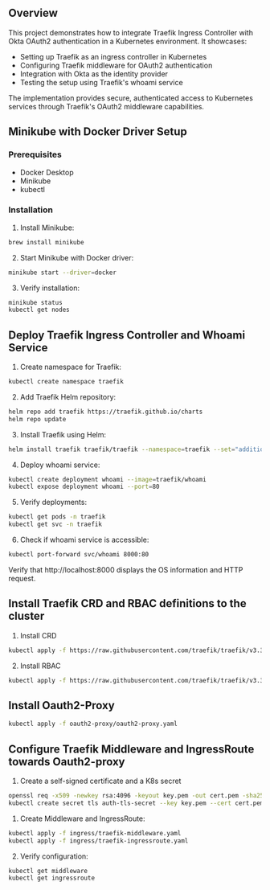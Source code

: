 ## Overview
This project demonstrates how to integrate Traefik Ingress Controller with Okta OAuth2 authentication in a Kubernetes environment. It showcases:

- Setting up Traefik as an ingress controller in Kubernetes
- Configuring Traefik middleware for OAuth2 authentication
- Integration with Okta as the identity provider
- Testing the setup using Traefik's whoami service

The implementation provides secure, authenticated access to Kubernetes services through Traefik's OAuth2 middleware capabilities.

## Minikube with Docker Driver Setup

### Prerequisites

- Docker Desktop
- Minikube
- kubectl

### Installation

1. Install Minikube:
```bash
brew install minikube
```

2. Start Minikube with Docker driver:
```bash
minikube start --driver=docker
```

3. Verify installation:
```bash
minikube status
kubectl get nodes
```

## Deploy Traefik Ingress Controller and Whoami Service

1. Create namespace for Traefik:
```bash
kubectl create namespace traefik
```

2. Add Traefik Helm repository:
```bash
helm repo add traefik https://traefik.github.io/charts
helm repo update
```

3. Install Traefik using Helm:
```bash
helm install traefik traefik/traefik --namespace=traefik --set="additionalArguments={--log.level=DEBUG}"
```

4. Deploy whoami service:
```bash
kubectl create deployment whoami --image=traefik/whoami
kubectl expose deployment whoami --port=80
```

5. Verify deployments:
```bash
kubectl get pods -n traefik
kubectl get svc -n traefik
```

6. Check if whoami service is accessible:
```bash
kubectl port-forward svc/whoami 8000:80
```
Verify that http://localhost:8000 displays the OS information and HTTP request.

## Install Traefik CRD and RBAC definitions to the cluster

1. Install CRD
```bash
kubectl apply -f https://raw.githubusercontent.com/traefik/traefik/v3.3/docs/content/reference/dynamic-configuration/kubernetes-crd-definition-v1.yml
```

2. Install RBAC
```bash
kubectl apply -f https://raw.githubusercontent.com/traefik/traefik/v3.3/docs/content/reference/dynamic-configuration/kubernetes-crd-rbac.yml
```

## Install Oauth2-Proxy

```bash
kubectl apply -f oauth2-proxy/oauth2-proxy.yaml
```

## Configure Traefik Middleware and IngressRoute towards Oauth2-proxy

1. Create a self-signed certificate and a K8s secret
```bash
openssl req -x509 -newkey rsa:4096 -keyout key.pem -out cert.pem -sha256 -days 3650 -nodes -subj "/CN=auth.example.com"
kubectl create secret tls auth-tls-secret --key key.pem --cert cert.pem --namespace default
```

1. Create Middleware and IngressRoute:
```bash
kubectl apply -f ingress/traefik-middleware.yaml
kubectl apply -f ingress/traefik-ingressroute.yaml
```

2. Verify configuration:
```bash
kubectl get middleware
kubectl get ingressroute
```

